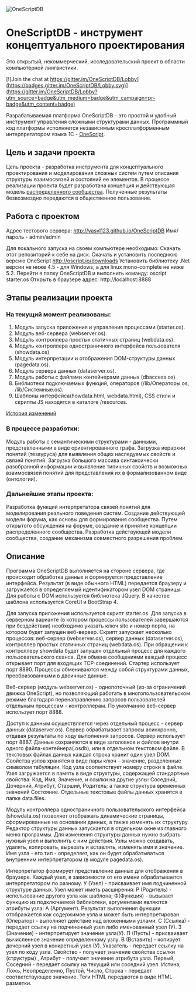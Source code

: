 ![OneScriptDB](https://github.com/vasvl123/OneScriptDB/blob/master/resource/osdb.png "OneScriptDB")

# OneScriptDB - инструмент концептуального проектирования

Это открытый, некоммерческий, исследовательский проект в области компьютерной лингвистики.

[![Join the chat at https://gitter.im/OneScriptDB/Lobby](https://badges.gitter.im/OneScriptDB/Lobby.svg)](https://gitter.im/OneScriptDB/Lobby?utm_source=badge&utm_medium=badge&utm_campaign=pr-badge&utm_content=badge)

Разрабатываемая платформа OneScriptDB - это простой и удобный инструмент управления сложными структурами данных. Программный код платформы исполняется независимым кросплатформенным интерпретатором языка 1С - [OneScript](https://github.com/EvilBeaver/OneScript).

## Цель и задачи проекта

Цель проекта - разработка инструмента для концептуального проектирования и моделирования сложных систем путем описания структуры взаимосвязей и состояний ее элементов.
В процессе реализации проекта будет разработана концепция и действующая модель [распределенного сообщества](https://github.com/vasvl123/distributed-community).
Полученные результаты безвозмездно передаются в общественное пользование.

## Работа с проектом

Адрес тестового сервера: http://vasvl123.github.io/OneScriptDB Имя/пароль - admin/admin

Для локального запуска на своем компьютере необходимо:
Скачать этот репозиторий к себе на диск.
Скачать и установить последнюю версию OneScript http://oscript.io/downloads
Установить библиотеку .Net версии не ниже 4.5 - для Windows, а для linux mono-complete не ниже 5.2.
Перейти в папку OneScriptDB и выполнить команду: oscript starter.os
Открыть в браузере адрес: http://localhost:8888

## Этапы реализации проекта

### На текущий момент реализованы:

1. Модуль запуска приложения и управления процессами (starter.os).
2. Модуль веб-сервера (webserver.os).
3. Модуль контроллера простых статичных страниц (webdata.os).
4. Модуль контроллера одностраничного интерфейса пользователя (showdata.os)
5. Модуль интерпретации и отображения DOM-структуры данных (pagedata.os).
6. Модуль сервера данных (dataserver.os).
7. Модуль работы с файлами контейнерами данных (dbaccess.os)
8. Библиотеки подключаемых функций, операторов (/lib/Операторы.os, /lib/Системные.os).
9. Шаблоны интерфейса(howdata.html, webdata.html), CSS стили и скрипты JS находятся в каталоге /resources.

[История изменений](CHANGES)

### В процессе разработки:

Модуль работы с семантическими структурами - данными, представленными в виде ориентированного графа.
Загрузка иерархии понятий (тезауруса) для выявления общих наследуемых свойств и связей понятий.
Загрузка большого массива синтаксически разобранной информации и выявление типичных свойств и возможных взаимосвязей понятий для представления их в формализованном виде (онтологии).

### Дальнейшие этапы проекта:

Разработка функций интерпретатора связей понятий для моделирования реального поведения систем.
Создание действующей модели форума, как основы для формирования сообщества.
Путем открытого обсуждения на форуме, создание и принятие концепции распределенного сообщества.
Разработка действующей модели сообщества, создание механизма совместного разрешения проблем.

## Описание

Программа OneScriptDB выполняется на стороне сервера, где происходит обработка данных и формируется представление интерфейса. Результат (в виде обычного HTML) передается браузеру и загружается в определяемый идентификатором узел DOM страницы. Для работы с DOM используется библиотека JQuery. В качестве шаблона используется CoreUI и BootStrap 4.

Для запуска приложения используется скрипт starter.os. Для запуска в серверном варианте (в котором процессы пользователей завершаются при бездействии) необходимо указать ключ site и номер порта, на котором будет запущен веб-вервер. Скрипт запускает несколько процессов: веб-сервер (webserver.os), сервер данных (dataserver.os), контроллер простых статичных страниц (webdata.os). При обращении к контроллеру showdata будет запущен отдельный процесс для каждого пользовательского сеанса. Для обмена сообщениями каждый процесс открывает порт для входящих TCP-соединений. Стартер использует порт 8890. Процессы обмениваются между собой структурами данных, преобразованными в двоичные данные.

Веб-сервер (модуль webserver.os) - однопоточный (из-за ограничений движка OneScript), но позволяющий работать в многопользовательском режиме благодаря перенаправлению запросов пользователей отдельным процессам - контроллерам. По умолчанию веб-сервер использует порт 8888.

Доступ к данным осуществляется через отдельный процесс - сервер данных (dataserver.os). Сервер обрабатывает запросы асинхронно, отдавая результаты по ходу выполнения запросов. Сервер использует порт 8887. Данные сохраняются в виде заголовков и файлов внутри одного файла-контейнера(.osdb), или в отдельном текстовом файле.
В текстовых файлах данных каждая строка хранит один узел DOM. Свойства узлов хранятся в виде пары ключ - значение, разделенные символом табуляции. Код узла соответствует номеру строки в файле. Узел загружается в память в виде структуры, содержащей стандартные свойства: Код, Имя, Значение, и ссылки на другие узлы: Соседний, Дочерний, Атрибут, Старший, Родитель; а также структура временных значений Состояние. Отдельные текстовые файлы данных хранятся в папке data\.files.

Модуль контроллера одностраничного пользовательского интерфейса (showdata.os) позволяет отображать динамические страницы, сформированные на основании данных, а также изменять их структуру. Редактор структуры данных запускается в отдельном окне из главного меню программы. Для изменения структуры данных нужно выбрать нужный узел и выполнить с ним действия. Узлы можно создавать, удалять, копировать, вырезать и вставлять, изменять имя и значение. Имя узла - его тип - определяет, как он будет обрабатываться внутренним интерпретатором (в модуле pagedata.os).

Интерпретатор формирует представление данных для отображения в браузере. Каждый узел, в зависимости от его имени обрабатывается интерпретатором по разному. У (Узел) - присваивает имя подчиненной структуре данных. Узел может иметь расширения: Р (Родитель) - использование другого узла как шаблона; Ф(Функция) - вызывает функцию из подключаемой библиотеки, аргументами являются атрибуты узла: А (Аргумент). Результат выполнения функции отображается как содержимое узла и может быть интерпретирован. (Оператор) - выполняет действие над вложенными узлами. С (Ссылка) - передает ссылку на подчиненный узел либо именованный узел (У). З (Значение) - интерпретирует значение узла(У). П (Пусть) - присваивает вычисленное значение определенному узлу. В (Вставить) - копирует дочерний узел в конкретный узел (У). Указатель - передает ссылку на узел по коду узла. Свойство - получает значение свойства ссылки (структуры) , Атрибут - получает значение атрибута узла. Первый, Соседний - передает ссылку на текущий или соседний узел. Истина, Ложь, Неопределенно, Пустой, Число, Строка - передает соответствующее значение. Теги HTML передаются в виде HTML разметки.
